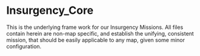 # Insurgency_Core

This is the underlying frame work for our Insurgency Missions. All files contain herein are non-map specific, and establish the unifying, consistent mission, that should be easily applicable to any map, given some minor configuration.